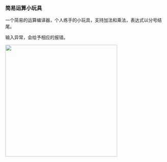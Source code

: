 ### 简易运算小玩具

一个简易的运算编译器，个人练手的小玩具，支持加法和乘法，表达式以分号结尾。

输入异常，会给予相应的报错。

<img width="350"  src="https://github.com/liberties/mini-calc/blob/master/assets/1.png"/>

